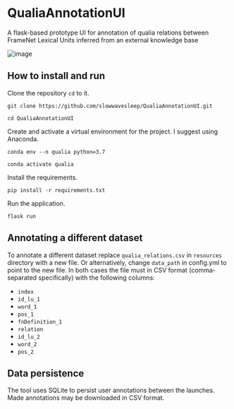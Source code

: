 # QualiaAnnotationUI
A flask-based prototype UI for annotation of qualia relations between FrameNet Lexical Units inferred from an external knowledge base

![image](https://user-images.githubusercontent.com/44175589/129951197-606d8a53-3db3-4f4e-b69c-e8758d9a8c62.png)


## How to install and run

Clone the repository `cd` to it.

```
git clone https://github.com/slowwavesleep/QualiaAnnotationUI.git
```

```
cd QualiaAnnotationUI
```
Create and activate a virtual environment for the project. I suggest using Anaconda.

```
conda env --n qualia python=3.7
```
```
conda activate qualia
```

Install the requirements.

```
pip install -r requirements.txt
```

Run the application.

```
flask run
```

## Annotating a different dataset

To annotate a different dataset replace `qualia_relations.csv` in `resources` directory with a new file.
Or alternatively, change `data_path` in config.yml to point to the new file. In both cases the file must in CSV format (comma-separated specifically)
with the following columns:
- `index`
- `id_lu_1`
- `word_1`
- `pos_1`
- `fnDefinition_1`
- `relation`
- `id_lu_2`
- `word_2`
- `pos_2`

## Data persistence

The tool uses SQLite to persist user annotations between the launches. Made annotations may be downloaded in CSV format.
